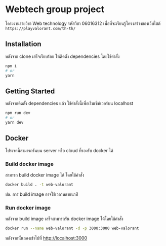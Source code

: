 # Webtech group project

โครงงานรายวิชา Web technology รหัสวิชา 06016312
เพื่อที่จะเรียนรู้โครงสร้างของเว็บไซต์ ```https://playvalorant.com/th-th/```

## Installation

หลังจาก clone เสร็จเรียบร้อย ให้ติดตั้ง dependencies โดยใช้คำสั่ง

```bash
npm i
# or
yarn
```

## Getting Started

หลังจากติดตั้ง dependencies แล้ว ใช้คำสั่งนี้เพื่อเริ่มเซิฟเวอร์บน localhost

```bash
npm run dev
# or
yarn dev
```

## Docker

โปรเจคนี้สามารถรันบน server หรือ cloud ที่รองรับ docker ได้

### Build docker image

สามารถ build docker image ได้ โดยใช้คำสั่ง

```bash
docker build . -t web-valorant
```

ปล. การ build image อาจใช้เวลาหลายนาที

### Run docker image

หลังจาก build image เสร็จสามารถรัน docker image ได้โดยใช้คำสั่ง

```bash
docker run --name web-valorant -d -p 3000:3000 web-valorant
```

หลังจากนั้นลองเข้าไปที่ <http://localhost:3000>
